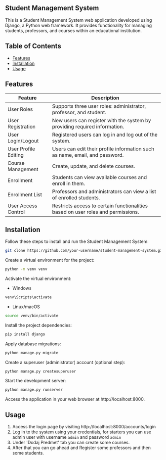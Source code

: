 ## Student Management System

This is a Student Management System web application developed using Django, a Python web framework. It provides functionality for managing students, professors, and courses within an educational institution.

## Table of Contents

- [Features](#features)
- [Installation](#installation)
- [Usage](#usage)


## Features

| Feature            | Description                                                         |
|---------------------|---------------------------------------------------------------------|
| User Roles    | Supports three user roles: administrator, professor, and student.                |
| User Registration               | New users can register with the system by providing required information.                  |
| User Login/Logout      | Registered users can log in and log out of the system.                         |
| User Profile Editing         | Users can edit their profile information such as name, email, and password.                                 |
| Course Management | Create, update, and delete courses.                       |
| Enrollment | Students can view available courses and enroll in them.               |
| Enrollment List  | 	Professors and administrators can view a list of enrolled students. |
| User Access Control | Restricts access to certain functionalities based on user roles and permissions.         |

## Installation

Follow these steps to install and run the Student Management System:

```bash
git clone https://github.com/your-username/student-management-system.git
```

Create a virtual environment for the project:

```bash
python -m venv venv
```
Activate the virtual environment:

- Windows 
```powershell
venv\Scripts\activate
```
- Linux/macOS
```bash
source venv/bin/activate
```
Install the project dependencies:
```bash
pip install django
```
Apply database migrations:
```bash
python manage.py migrate
```
Create a superuser (administrator) account (optional step): 
```bash
python manage.py createsuperuser
```
Start the development server:
```bash
python manage.py runserver
```
Access the application in your web browser at http://localhost:8000.

## Usage

1. Access the login page by visiting http://localhost:8000/accounts/login
2. Log in to the system using your credentials, for starters you can use admin user with username `admin` and password `admin`
3. Under 'Dodaj Predmet' tab you can create some courses.
4. After that you can go ahead and Register some professors and then some students.


